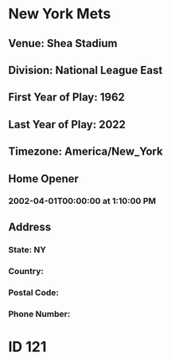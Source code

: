 # New York Mets
## Venue: Shea Stadium
## Division: National League East
## First Year of Play: 1962
## Last Year of Play: 2022
## Timezone: America/New_York
## Home Opener
### 2002-04-01T00:00:00 at 1:10:00 PM
## Address
### 
### State: NY
### Country: 
### Postal Code: 
### Phone Number: 
# ID 121